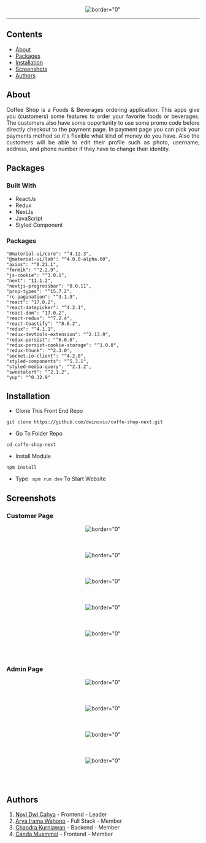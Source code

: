 <p align="center">
     <img src="https://i.postimg.cc/QdVDVtTB/logo.png"   alt= border="0" />

</p>


---


## Contents

- [About](#about)
- [Packages](#Packages)
- [Installation](#installation)
- [Screenshots](#screenshots)
- [Authors](#authors)

##  About

<p align="justify">
Coffee Shop is a Foods & Beverages ordering application. This apps give you (customers) some features to order your favorite foods or beverages. The customers also have some opportunity to use some promo code before directly checkout to the payment page. In payment page you can pick your payments method so it's flexible what kind of money do you have. Also the customers will be able to edit their profile such as photo, username, address, and phone number if they have to change their identity. 
</p>


##  Packages

### Built With
- ReactJs
- Redux
- NextJs
- JavaScript
- Styled Component


### Packages
    "@material-ui/core": "^4.12.3",
    "@material-ui/lab": "^4.0.0-alpha.60",
    "axios": "^0.21.1",
    "formik": "^2.2.9",
    "js-cookie": "^3.0.1",
    "next": "11.1.2",
    "nextjs-progressbar": "0.0.11",
    "prop-types": "^15.7.2",
    "rc-pagination": "^3.1.9",
    "react": "17.0.2",
    "react-datepicker": "^4.2.1",
    "react-dom": "17.0.2",
    "react-redux": "^7.2.4",
    "react-toastify": "^8.0.2",
    "redux": "^4.1.1",
    "redux-devtools-extension": "^2.13.9",
    "redux-persist": "^6.0.0",
    "redux-persist-cookie-storage": "^1.0.0",
    "redux-thunk": "^2.3.0",
    "socket.io-client": "^4.2.0",
    "styled-components": "^5.3.1",
    "styled-media-query": "^2.1.2",
    "sweetalert": "^2.1.2",
    "yup": "^0.32.9"


##  Installation

- Clone This Front End Repo

```
git clone https://github.com/dwinovic/coffe-shop-next.git

```

- Go To Folder Repo

```
cd coffe-shop-next
```

- Install Module

```
npm install
```

- Type ` npm run dev` To Start Website


## Screenshots

### Customer Page

<p align="center">
  <span>
   <img src="https://i.postimg.cc/cCjZ0GLg/home.png"   alt= border="0" /> <br/><br/><br/><br/>
   <img src="https://i.postimg.cc/pr8xW1hs/login.png"   alt= border="0" /> <br/><br/><br/><br/>
   <img src="https://i.postimg.cc/Ghwd7rVV/product.png"   alt= border="0" /> <br/><br/><br/><br/>
   <img src="https://i.postimg.cc/43dg73H7/payment.png"   alt= border="0" /> <br/><br/><br/><br/>
   <img src="https://i.postimg.cc/jqNrJm2X/profile.png"   alt= border="0" /> <br/><br/><br/><br/>
  </span>
</p>

### Admin Page

<p align="center">
  <span>
   <img src="https://i.postimg.cc/MTSm3n0X/newproduct.png"   alt= border="0" /> <br/><br/><br/><br/>
   <img src="https://i.postimg.cc/pr0Qdkwn/orderadmin.png"   alt= border="0" /> <br/><br/><br/><br/>
   <img src="https://i.postimg.cc/Kc9tBqW1/productadmin.png"   alt= border="0" /> <br/><br/><br/><br/>
   <img src="https://i.postimg.cc/C1xzKYSm/dashboard.png"   alt= border="0" /> <br/><br/><br/><br/>
  </span>
</p>


## Authors

1. [Novi Dwi Cahya](https://github.com/dwinovic) - Frontend - Leader
2. [Arya Irama Wahono](https://github.com/aryairama) - Full Stack - Member
3. [Chandra Kurniawan](https://github.com/Chandra-Kurnia) - Backend - Member
4. [Canda Muammal](https://github.com/CandaMuammal) - Frontend - Member